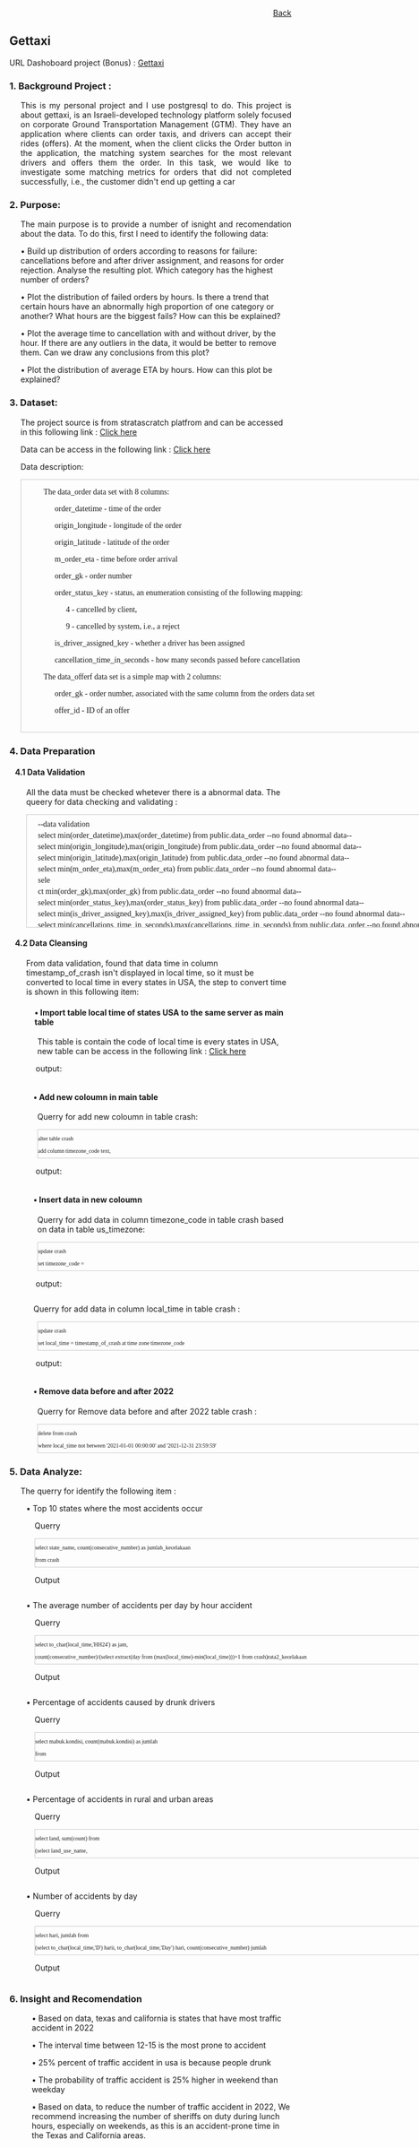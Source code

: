 <p align="right"> <a href="https://achmadirfana.github.io/portofolio/portfolio-gettaxi.html">Back</a></p>


<h2> Gettaxi</h2>
<p> URL Dashoboard project (Bonus) : <a href="">Gettaxi</a></p>
<h3> 1. Background Project :</h3>
<p style="margin-left: 20px;text-align:justify"> This is my personal project and I use postgresql to do. This project is about gettaxi, is an Israeli-developed technology platform solely focused on corporate Ground Transportation Management (GTM). They have an application where clients can order taxis, and drivers can accept their rides (offers). At the moment, when the client clicks the Order button in the application, the matching system searches for the most relevant drivers and offers them the order. In this task, we would like to investigate some matching metrics for orders that did not completed successfully, i.e., the customer didn't end up getting a car</p>
<h3>2. Purpose:</h3>
<p style="margin-left: 20px;text-align:justify">  The main purpose is to provide a number of isnight and recomendation about the data. To do this,
first I  need to identify the following data:</p>
<p style="margin-left: 20px">•  Build up distribution of orders according to reasons for failure: cancellations before and after driver assignment, and reasons for order rejection. Analyse the resulting plot. Which category has the highest number of orders? </p>
<p style="margin-left: 20px">•  Plot the distribution of failed orders by hours. Is there a trend that certain hours have an abnormally high proportion of one category or another? What hours are the biggest fails? How can this be explained? </p>
<p style="margin-left: 20px">•  Plot the average time to cancellation with and without driver, by the hour. If there are any outliers in the data, it would be better to remove them. Can we draw any conclusions from this plot?  </p>
<p style="margin-left: 20px">•  Plot the distribution of average ETA by hours. How can this plot be explained?</p>
<h3>3. Dataset:</h3>
<p style="margin-left: 20px">The project source is from stratascratch platfrom and can be accessed in this following link : <a href="https://platform.stratascratch.com/data-projects/insights-failed-orders">Click here</a></p>
<p style="margin-left: 20px">Data can be access in the following link : <a href="https://docs.google.com/spreadsheets/d/1ZX1L2hk1vAPlnWxEwaG-EnvGeM0fUqBK1O7EGHwZ3KI/edit?usp=sharing">Click here</a></p>
<p style="margin-left: 20px">Data description:</p>
 <div style="margin-left: 20px;height:450px;width:1000px;border:1px solid #ccc;font:14px/16px Georgia, Garamond, Serif;overflow:auto;">
 <p style="margin-left: 40px">The data_order data set with 8 columns: </p>
<p style="margin-left: 60px">order_datetime - time of the order </p>
<p style="margin-left: 60px">origin_longitude - longitude of the order </p>
<p style="margin-left: 60px">origin_latitude - latitude of the order </p>
<p style="margin-left: 60px">m_order_eta - time before order arrival </p>
<p style="margin-left: 60px">order_gk - order number </p>
<p style="margin-left: 60px">order_status_key - status, an enumeration consisting of the following mapping: </p>
<p style="margin-left: 80px">4 - cancelled by client, </p>
<p style="margin-left: 80px">9 - cancelled by system, i.e., a reject </p>
<p style="margin-left: 60px">is_driver_assigned_key - whether a driver has been assigned </p>
<p style="margin-left: 60px">cancellation_time_in_seconds - how many seconds passed before cancellation </p>
<p style="margin-left: 40px">The data_offerf data set is a simple map with 2 columns: </p>
<p style="margin-left: 60px">order_gk - order number, associated with the same column from the orders data set </p>
<p style="margin-left: 60px">offer_id - ID of an offer </p>
	
  </div>
  
<h3>4. Data Preparation</h3>
<h4 style="margin-left: 10px">4.1 Data Validation</h4>
<p style="margin-left: 30px"> All the data must be checked whetever there is a abnormal data. The  queery for data checking and validating :</p>

<div style="margin-left: 30px;height:200px;width:1000px;border:1px solid #ccc;font:14px/6px Georgia, Garamond, Serif;overflow:auto;">
<p style="margin-left: 20px"> --data validation </p>
<p style="margin-left: 20px"> select min(order_datetime),max(order_datetime) from public.data_order --no found abnormal data-- </p>
<p style="margin-left: 20px"> select min(origin_longitude),max(origin_longitude) from public.data_order --no found abnormal data-- </p>
<p style="margin-left: 20px"> select min(origin_latitude),max(origin_latitude) from public.data_order --no found abnormal data-- </p>
<p style="margin-left: 20px"> select min(m_order_eta),max(m_order_eta) from public.data_order --no found abnormal data-- </p>
<p style="margin-left: 20px"> sele<p style="margin-left: 20px">ct min(order_gk),max(order_gk) from public.data_order --no found abnormal data-- </p>
<p style="margin-left: 20px"> select min(order_status_key),max(order_status_key) from public.data_order --no found abnormal data-- </p>
<p style="margin-left: 20px"> select min(is_driver_assigned_key),max(is_driver_assigned_key) from public.data_order --no found abnormal data-- </p>
<p style="margin-left: 20px"> select min(cancellations_time_in_seconds),max(cancellations_time_in_seconds) from public.data_order --no found abnormal data-- </p>
</div>

<h4 style="margin-left: 10px">4.2 Data Cleansing</h4>
<p style="margin-left: 30px"> From data validation, found that data time in column timestamp_of_crash  isn't displayed in local time, so it must be converted to local time in every states in USA, the step to convert time is shown in this following item: </p>
<h4 style="margin-left: 45px">• Import table local time of states USA to the same server as main table</h4>
<p style="margin-left: 50px"> This table is contain the code of local time is every states in USA, new table can be access in the following link : <a href="https://docs.google.com/spreadsheets/d/1I4XkiuiteYmqRUeOvniIAuO7CPi0wFmr8j85eGVXJJQ/edit?usp=sharing">Click here</a></p>
<p style="margin-left: 47px">output:<p>
<p align="center"> 
<img src="importnewtable.png" class="img-fluid" alt="">  
</p>
<h4 style="margin-left: 43px">• Add new coloumn in main table </h4>
<p style="margin-left: 50px">Querry for add new coloumn in table crash:
 <div style="margin-left: 50px;height:50px;width:1000px;border:1px solid #ccc;font:10px/12px Georgia, Garamond, Serif;overflow:auto;">
  <p style="font-family:verdana"> alter table	crash </p>
  <p style="font-family:verdana">add column	timezone_code text,</p>
  <p style="font-family:verdana">add column	local_time timestamp </p>
  </div>
  <p style="margin-left: 47px">output:<p>
<p align="center"> 
<img src="addcolumn.png" class="img-fluid" alt="">  
</p>
<h4 style="margin-left: 43px">• Insert data in new coloumn </h4>
<p style="margin-left: 50px">Querry for add data in column timezone_code in  table crash based on data in table us_timezone:
 <div style="margin-left: 50px;height:50px;width:1000px;border:1px solid #ccc;font:10px/12px Georgia, Garamond, Serif;overflow:auto;">
  <p style="font-family:verdana"> update	crash</p>
  <p style="font-family:verdana"> set 	timezone_code = </p>
 <p style="font-family:verdana">	(select code </p>
	 <p style="font-family:verdana"> from	timezone </p>
	 <p style="font-family:verdana"> where	crash.state_name = timezone.state_name) </p>
  </div>
   <p style="margin-left: 47px">output:<p>
<p align="center"> 
<img src="insertdata1.png" class="img-fluid" alt="">  
</p>
  <p style="margin-left: 43px">Querry for add data in column local_time in  table crash :
 <div style="margin-left: 50px;height:50px;width:1000px;border:1px solid #ccc;font:10px/12px Georgia, Garamond, Serif;overflow:auto;">
   <p style="font-family:verdana"> update	crash </p>
   <p style="font-family:verdana"> set		local_time = timestamp_of_crash at time zone timezone_code </p>
  </div>
    <p style="margin-left: 47px">output:<p>
<p align="center"> 
<img src="insertdata2.png" class="img-fluid" alt="">  
</p>
<h4 style="margin-left: 43px">• Remove data before and after 2022 </h4>
<p style="margin-left: 50px">Querry for Remove data before and after 2022 table crash :
 <div style="margin-left: 50px;height:50px;width:1000px;border:1px solid #ccc;font:10px/12px Georgia, Garamond, Serif;overflow:auto;">
	 <p style="font-family:verdana">  delete from	crash </p>
  <p style="font-family:verdana">  where local_time not between '2021-01-01 00:00:00' and '2021-12-31 23:59:59' </p>
  </div>
  
<h3>5. Data Analyze:</h3>
<p style="margin-left: 20px;text-align:justify">The querry for identify the following item  :</p>
<p style="margin-left: 30px">•  Top 10 states where the most accidents occur </p>
<p style="margin-left: 45px">Querry
   <div style="margin-left: 45px;height:50px;width:1000px;border:1px solid #ccc;font:10px/12px Georgia, Garamond, Serif;overflow:auto;">
   <p style="font-family:verdana"> select state_name, count(consecutive_number) as jumlah_kecelakaan </p>
   <p style="font-family:verdana"> from crash </p>
   <p style="font-family:verdana"> group by 1 </p>
   <p style="font-family:verdana"> order by 2 desc </p>
   <p style="font-family:verdana"> limit 10 </p>
   </div>
<p style="margin-left: 45px">Output
<p align="center"> 
<img src="dataanalyze1.png" class="img-fluid" alt="">  
</p>
<p style="margin-left: 30px">•  The average number of accidents per day by hour accident </p>
<p style="margin-left: 45px">Querry
	<div style="margin-left: 45px;height:50px;width:1000px;border:1px solid #ccc;font:10px/12px Georgia, Garamond, Serif;overflow:auto;">	
	<p style="font-family:verdana"> select	to_char(local_time,'HH24') as jam, </p>
	<p style="font-family:verdana"> count(consecutive_number)/(select extract(day from (max(local_time)-min(local_time)))+1 from crash)rata2_kecelakaan </p>
	<p style="font-family:verdana"> from crash </p>
	<p style="font-family:verdana"> group by jam </p>
	<p style="font-family:verdana"> order by rata2_kecelakaan desc </p>
	</div>
<p style="margin-left: 45px">Output
<p align="center"> 
<img src="dataanalyze2.png" class="img-fluid" alt="">  
</p>
<p style="margin-left: 30px">•  Percentage of accidents caused by drunk drivers </p>
<p style="margin-left: 45px">Querry
	<div style="margin-left: 45px;height:50px;width:1000px;border:1px solid #ccc;font:10px/12px Georgia, Garamond, Serif;overflow:auto;">
	<p style="font-family:verdana">select	mabuk.kondisi, count(mabuk.kondisi) as jumlah </p>
	<p style="font-family:verdana">	from </p>
	<p style="font-family:verdana"> (select	consecutive_number, </p>
	<p style="font-family:verdana"> case </p>
			<p style="font-family:verdana"> when number_of_drunk_drivers = 0 </p>
					<p style="font-family:verdana"> then 'tidak mabuk' </p>
				<p style="font-family:verdana"> else 'mabuk' </p>
			<p style="font-family:verdana"> end kondisi </p>
	<p style="font-family:verdana"> from crash) as mabuk </p>
	<p style="font-family:verdana">group by 1 </p>
	</div>
<p style="margin-left: 45px">Output
<p align="center"> 
<img src="dataanalyze3.png" class="img-fluid" alt="">  
</p>
<p style="margin-left: 30px">•  Percentage of accidents in rural and urban areas </p>
<p style="margin-left: 45px">Querry
	<div style="margin-left: 45px;height:50px;width:1000px;border:1px solid #ccc;font:10px/12px Georgia, Garamond, Serif;overflow:auto;">
		<p style="font-family:verdana"> select	land, sum(count) from </p>
		<p style="font-family:verdana"> (select	land_use_name,</p>
	 		<p style="font-family:verdana"> count(consecutive_number),</p>
			<p style="font-family:verdana"> case </p>
				<p style="font-family:verdana"> when land_use_name ='Rural'</p>
					<p style="font-family:verdana"> then 'Rural'</p>
				<p style="font-family:verdana"> when land_use_name ='Urban'</p>
					<p style="font-family:verdana"> then 'Urban'</p>
				<p style="font-family:verdana"> else 'Others'</p>
			<p style="font-family:verdana"> end land </p>
		<p style="font-family:verdana"> from crash </p>
		<p style="font-family:verdana"> group by land_use_name) as x </p>
		<p style="font-family:verdana">group by land </p>
		</div>
<p style="margin-left: 45px">Output
	<p align="center"> 
<img src="dataanalyze4.png" class="img-fluid" alt="">  
</p>
<p style="margin-left: 30px">•  Number of accidents by day </p>
<p style="margin-left: 45px">Querry
	<div style="margin-left: 45px;height:50px;width:1000px;border:1px solid #ccc;font:10px/12px Georgia, Garamond, Serif;overflow:auto;">
	<p style="font-family:verdana">select hari, jumlah from </p>
	<p style="font-family:verdana"> (select	to_char(local_time,'D') harii, to_char(local_time,'Day') hari, count(consecutive_number) jumlah </p>
	<p style="font-family:verdana"> from crash </p>
	<p style="font-family:verdana"> group by hari,harii) as x </p>
	<p style="font-family:verdana"> order by harii </p>
	</div>
<p style="margin-left: 45px">Output
<p align="center"> 
<img src="dataanalyze5.png" class="img-fluid" alt="">  
</p>

<h3>6. Insight and Recomendation</h3>
<p style="margin-left: 40px">•  Based on data, texas and california is states that have most traffic accident in 2022 </p>
<p style="margin-left: 40px">•  The interval time between 12-15 is the most prone to accident    </p>
<p style="margin-left: 40px">•  25% percent of traffic accident in usa is because people drunk    </p>
<p style="margin-left: 40px">•  The probability of traffic accident is 25% higher in weekend than weekday </p>
<p style="margin-left: 40px">•  Based on data, to reduce the number of traffic accident in 2022, We recommend increasing the number of sheriffs on duty during lunch hours, especially on weekends, as this is an accident-prone time in the Texas and California areas.</p>
